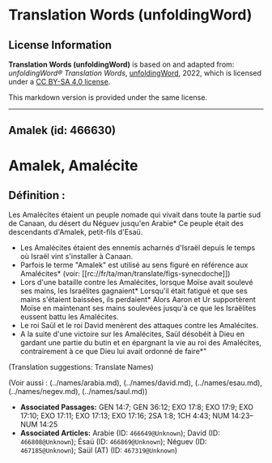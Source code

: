 # Translation Words (unfoldingWord)

## License Information

**Translation Words (unfoldingWord)** is based on and adapted from: _unfoldingWord® Translation Words_, [unfoldingWord](https://unfoldingword.org/utw), 2022, which is licensed under a [CC BY-SA 4.0 license](https://creativecommons.org/licenses/by-sa/4.0/legalcode.en).

This markdown version is provided under the same license.



--------------------------------

## Amalek (id: 466630)

Amalek, Amalécite
=================

Définition :
------------

Les Amalécites étaient un peuple nomade qui vivait dans toute la partie sud de Canaan, du désert du Néguev jusqu'en Arabie\* Ce peuple était des descendants d'Amalek, petit\-fils d'Esaü.

* Les Amalécites étaient des ennemis acharnés d'Israël depuis le temps où Israël vint s'installer à Canaan.
* Parfois le terme "Amalek" est utilisé au sens figuré en référence aux Amalécites\* (voir: \[\[rc://fr/ta/man/translate/figs\-synecdoche]])
* Lors d'une bataille contre les Amalécites, lorsque Moïse avait soulevé ses mains, les Israélites gagnaient\* Lorsqu'il était fatigué et que ses mains s'étaient baissées, ils perdaient\* Alors Aaron et Ur supportèrent Moïse en maintenant ses mains soulevées jusqu'à ce que les Israëlites eussent battu les Amalécites.
* Le roi Saül et le roi David menèrent des attaques contre les Amalécites.
* A la suite d'une victoire sur les Amalécites, Saül désobéit à Dieu en gardant une partie du butin et en épargnant la vie au roi des Amalécites, contrairement à ce que Dieu lui avait ordonné de faire\*"

(Translation suggestions: Translate Names)

(Voir aussi : (../names/arabia.md), (../names/david.md), (../names/esau.md), (../names/negev.md), (../names/saul.md))

* **Associated Passages:** GEN 14:7; GEN 36:12; EXO 17:8; EXO 17:9; EXO 17:10; EXO 17:11; EXO 17:13; EXO 17:16; 2SA 1:8; 1CH 4:43; NUM 14:23–NUM 14:25
* **Associated Articles:** Arabie (ID: `466649@Unknown`); David (ID: `466808@Unknown`); Ésaü (ID: `466869@Unknown`); Néguev (ID: `467185@Unknown`); Saül (AT) (ID: `467319@Unknown`)


